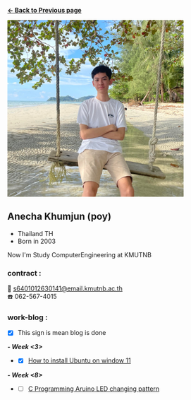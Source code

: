 **[<- Back to Previous page](https://github.com/Koonpoy/Koonpoy.github.io)**

<img src="images/Mypicture.jpg" width="400" height="400">

## Anecha Khumjun (poy)
- Thailand TH  
- Born in 2003  

Now I'm Study ComputerEngineering at KMUTNB  

### contract :  
:envelope_with_arrow: s6401012630141@email.kmutnb.ac.th  
:phone: 062-567-4015

### work-blog : 
- [x] This sign is mean blog is done	 

***- Week <3>***
  - -[x] [How to install Ubuntu on window 11](install-vm.md)

***- Week <8>***
  - -[ ] [C Programming Aruino LED changing pattern](index.md)
  



